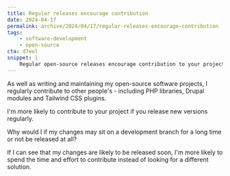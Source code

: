 ```yaml
---
title: Regular releases encourage contribution
date: 2024-04-17
permalink: archive/2024/04/17/regular-releases-encourage-contribution
tags:
    - software-development
    - open-source
cta: d7eol
snippet: |
    Regular open-source releases encourage contribution to your project.
---
```


As well as writing and maintaining my open-source software projects, I regularly contribute to other people's - including PHP libraries, Drupal modules and Tailwind CSS plugins.

I'm more likely to contribute to your project if you release new versions regularly.

Why would I if my changes may sit on a development branch for a long time or not be released at all?

If I can see that my changes are likely to be released soon, I'm more likely to spend the time and effort to contribute instead of looking for a different solution.
